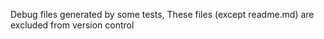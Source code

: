 Debug files generated by some tests,
These files (except readme.md) are excluded from version control